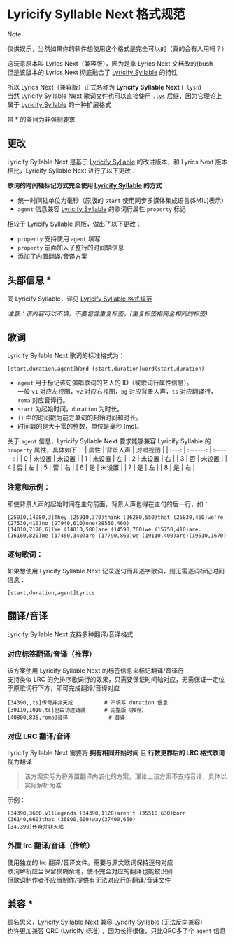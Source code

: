 # Lyricify Syllable Next 格式规范

> [!note]   
> 仅供娱乐，当然如果你的软件想使用这个格式是完全可以的（真的会有人用吗？）

这玩意原本叫 Lyrics Next（兼容版），~~因为是拿 Lyrics Next 文档改的(bush~~  
但是该版本的 Lyrics Next 彻底融合了 [Lyricify Syllable](https://github.com/WXRIW/Lyricify-App/blob/main/docs/Lyricify%204/Lyrics.md#lyricify-syllable-%E6%A0%BC%E5%BC%8F%E8%A7%84%E8%8C%83) 的特性

所以 Lyrics Next（兼容版）正式名称为 **Lyricify Syllable Next** (`.lysn`)  
当然 Lyricify Syllable Next 歌词文件也可以直接使用 `.lys` 后缀，因为它理论上属于 [Lyricify Syllable](https://github.com/WXRIW/Lyricify-App/blob/main/docs/Lyricify%204/Lyrics.md#lyricify-syllable-%E6%A0%BC%E5%BC%8F%E8%A7%84%E8%8C%83) 的一种扩展格式  

带 * 的条目为非强制要求

## 更改
Lyricify Syllable Next 是基于 [Lyricify Syllable](https://github.com/WXRIW/Lyricify-App/blob/main/docs/Lyricify%204/Lyrics.md#lyricify-syllable-%E6%A0%BC%E5%BC%8F%E8%A7%84%E8%8C%83) 的改进版本，和 Lyrics Next 版本相比，Lyricify Syllable Next 进行了以下更改：  

**歌词的时间轴标记方式完全使用 [Lyricify Syllable](https://github.com/WXRIW/Lyricify-App/blob/main/docs/Lyricify%204/Lyrics.md#lyricify-syllable-%E6%A0%BC%E5%BC%8F%E8%A7%84%E8%8C%83) 的方式**
- 统一时间轴单位为毫秒（原版的 `start` 使用同步多媒体集成语言(SMIL)表示）
- `agent` 信息兼容 [Lyricify Syllable](https://github.com/WXRIW/Lyricify-App/blob/main/docs/Lyricify%204/Lyrics.md#lyricify-syllable-%E6%A0%BC%E5%BC%8F%E8%A7%84%E8%8C%83) 的歌词行属性 `property` 标记

相较于 [Lyricify Syllable](https://github.com/WXRIW/Lyricify-App/blob/main/docs/Lyricify%204/Lyrics.md#lyricify-syllable-%E6%A0%BC%E5%BC%8F%E8%A7%84%E8%8C%83) 原版，做出了以下更改：
- `property` 支持使用 `agent` 填写
- `property` 前面加入了整行的时间轴信息
- 添加了内置翻译/音译方案

## 头部信息 *

同 Lyricify Syllable，详见 [Lyricify Syllable 格式规范](https://github.com/WXRIW/Lyricify-App/blob/main/docs/Lyricify%204/Lyrics.md#lyricify-syllable-%E6%A0%BC%E5%BC%8F%E8%A7%84%E8%8C%83)

*注意：该内容可以不填，不要包含重复标签。(重复标签指完全相同的标签)*  

## 歌词
Lyricify Syllable Next 歌词的标准格式为：
```
[start,duration,agent]Word (start,duration)word(start,duration)
```
- `agent` 用于标记该句演唱歌词的艺人的 ID（或歌词行属性信息）。  
一般 `v1` 对应左视图，`v2` 对应右视图，`bg` 对应背景人声，`ts` 对应翻译行，`roma` 对应音译行。
- `start` 为起始时间，`duration` 为时长。 
- `()` 中的时间戳为前方单词的起始时间和时长。
- 时间戳的是大于零的整数，单位是毫秒 (ms)。  

关于 `agent` 信息，Lyricify Syllable Next 要求能够兼容 Lyricify Syllable 的 `property` 属性，具体如下：
| 属性  | 背景人声 | 对唱视图 |
| :---: | :------: | :------: |
|   0   |  未设置  |  未设置  |
|   1   |  未设置  |    左    |
|   2   |  未设置  |    右    |
|   3   |    否    |  未设置  |
|   4   |    否    |    左    |
|   5   |    否    |    右    |
|   6   |    是    |  未设置  |
|   7   |    是    |    左    |
|   8   |    是    |    右    |

### **注意和示例：**  
即使背景人声的起始时间在主句前面，背景人声也得在主句的后一行，如：
```
[25910,14980,3]They (25910,370)think (26280,550)that (26830,460)we're (27530,410)no (27940,610)one(28550,460)
[14010,7170,6](We (14010,580)are (14590,760)we (15750,410)are. (16160,820)We (17450,340)are (17790,860)we (19110,400)are)(19510,1670)
```

### **逐句歌词：**  
如果想使用 Lyricify Syllable Next 记录逐句而非逐字歌词，则无需逐词标记时间信息：
```
[start,duration,agent]Lyrics
```

## 翻译/音译

Lyricify Syllable Next 支持多种翻译/音译格式

### 对应标签翻译/音译（推荐） 
该方案使用 Lyricify Syllable Next 的标签信息来标记翻译/音译行  
支持类似 LRC 的免排序歌词行的效果，只需要保证时间轴对应，无需保证一定位于原歌词行下方，即可完成翻译/音译对应
```
[34390,,ts]传奇并非天成          # 不填写 duration 信息
[39110,1010,ts]但由功迹铸就      # 完整版（推荐）
[40800,835,roma]音译             # 音译
```

### 对应 LRC 翻译/音译
Lyricify Syllable Next 需要将 **拥有相同开始时间** 且 **行数更靠后的 LRC 格式歌词** 视为翻译  
>该方案实际为将外置翻译内嵌化的方案，理论上该方案不支持音译，具体以实际解析为准

示例：
```
[34390,3660,v1]Legends (34390,1120)aren't (35510,630)born (36140,660)that (36800,600)way(37400,650)
[34.390]传奇并非天成
```

### 外置 lrc 翻译/音译（传统）
使用独立的 lrc 翻译/音译文件。需要与原文歌词保持逐句对应  
歌词解析应当保留模糊余地，使不完全对应的翻译也能被识别  
但歌词制作者不应当制作/提供有无法对应行的翻译/音译文件

## 兼容 *
顾名思义，Lyricify Syllable Next 兼容 [Lyricify Syllable](https://github.com/WXRIW/Lyricify-App/blob/main/docs/Lyricify%204/Lyrics.md#lyricify-syllable-%E6%A0%BC%E5%BC%8F%E8%A7%84%E8%8C%83) (无法反向兼容)  
也许更加兼容 QRC (Lyricify 标准) ，因为长得很像，只比QRC多了个 `agent` 信息